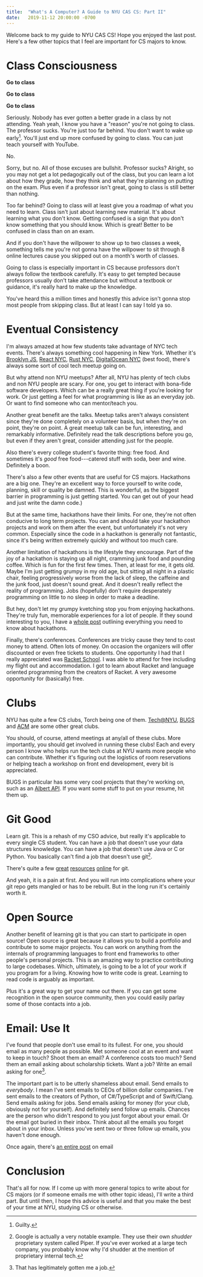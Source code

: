 ```yaml
---
title:  "What's A Computer? A Guide to NYU CAS CS: Part II"
date:   2019-11-12 20:00:00 -0700
---
```


Welcome back to my guide to NYU CAS CS! Hope you enjoyed the last
post. Here's a few other topics that I feel are important for CS
majors to know.

# Class Consciousness

**Go to class**

**Go to class**

**Go to class**

Seriously. Nobody has ever gotten a better grade in a class by not
attending. Yeah yeah, I know you have a "reason" you're not going to
class. The professor sucks. You're just too far behind. You don't want
to wake up early[^1]. You'll just end up more confused by going to
class. You can just teach yourself with YouTube.

No.

Sorry, but no. All of those excuses are bullshit. Professor sucks?
Alright, so you may not get a lot pedagogically out of the class, but
you can learn a lot about how they grade, how they think and what
they're planning on putting on the exam. Plus even if a professor
isn't great, going to class is still better than nothing.

[^1]: Guilty.

Too far behind? Going to class will at least give you a roadmap of
what you need to learn. Class isn't just about learning new
material. It's about learning what you don't know. Getting confused is
a sign that you don't know something that you should know. Which is
great! Better to be confused in class than on an exam.

And if you don't have the willpower to show up to two classes a week,
something tells me you're not gonna have the willpower to sit through
8 online lectures cause you skipped out on a month's worth of classes.


Going to class is especially important in CS because professors don't
always follow the textbook carefully. It's easy to get tempted because
professors usually don't take attendance but without a textbook or
guidance, it's really hard to make up the knowledge.

You've heard this a million times and honestly this advice isn't gonna
stop most people from skipping class. But at least I can say I told ya
so.

# Eventual Consistency

I'm always amazed at how few students take advantage of NYC tech
events. There's always something cool happening in New York. Whether
it's [Brooklyn JS](http://brooklynjs.com/), [React
NYC](http://brooklynjs.com/), [Rust
NYC](https://www.meetup.com/Rust-NYC/), [DigitalOcean
NYC](https://www.meetup.com/DigitalOceanNYC/) (best food), there's always some
sort of cool tech meetup going on.


But why attend non NYU meetups? After all, NYU has plenty of tech
clubs and non NYU people are scary. For one, you get to interact with
bona-fide software developers. Which can be a really great thing if
you're looking for work. Or just getting a feel for what programming
is like as an everyday job. Or want to find someone who can
mentor/teach you.

Another great benefit are the talks. Meetup talks aren't always
consistent since they're done completely on a volunteer basis, but
when they're on point, they're on point. A great meetup talk can be
fun, interesting, and remarkably informative. Definitely read the talk
descriptions before you go, but even if they aren't great, consider
attending just for the people.

Also there's every college student's favorite thing: free food. And
sometimes it's *good* free food---catered stuff with soda, beer and
wine. Definitely a boon.

There's also a few other events that are useful for CS
majors. Hackathons are a big one. They're an excellent way to force
yourself to write code, planning, skill or quality be damned. This is
wonderful, as the biggest barrier in programming is just getting
started. You can get out of your head and just write the damn code.)

But at the same time, hackathons have their limits. For one, they're
not often conducive to long term projects. You can and should take
your hackathon projects and work on them after the event, but
unfortunately it's not very common. Especially since the code in a
hackathon is generally not fantastic, since it's being written
extremely quickly and without too much care.

Another limitation of hackathons is the lifestyle they encourage. Part
of the joy of a hackathon is staying up all night, cramming junk food
and pounding coffee. Which is fun for the first few times. Then, at
least for me, it gets old. Maybe I'm just getting grumpy in my old
age, but sitting all night in a plastic chair, feeling progressively
worse from the lack of sleep, the caffeine and the junk food, just
doesn't sound great. And it doesn't really reflect the reality of
programming. Jobs (hopefully) don't require desperately programming on
little to no sleep in order to make a deadline.

But hey, don't let my grumpy kvetching stop you from enjoying
hackathons. They're truly fun, memorable experiences for a lot of
people. If they sound interesting to you, I have a [whole
post](https://blog.torchnyu.com/2019/12/05/hackathon-guide.html)
outlining everything you need to know about hackathons.

Finally, there's conferences. Conferences are tricky cause they tend
to cost money to attend. Often lots of money. On occasion the
organizers will offer discounted or even free tickets to students. One
opportunity I had that I really appreciated was [Racket
School](https://summer-school.racket-lang.org/2018). I was able to
attend for free including my flight out and accommodation. I got to
learn about Racket and language oriented programming from the creators
of Racket. A very awesome opportunity for (basically) free.

# Clubs

NYU has quite a few CS clubs, Torch being one of
them. [Tech@NYU](https://techatnyu.org/),
[BUGS](https://bugs-nyu.github.io/) and
[ACM](https://cs.nyu.edu/acm/site/) are some other great clubs.

You should, of course, attend meetings at any/all of these clubs. More
importantly, you should get involved in running these clubs! Each and
every person I know who helps run the tech clubs at NYU wants more
people who can contribute. Whether it's figuring out the logistics of
room reservations or helping teach a workshop on front end
development, every bit is appreciated.

BUGS in particular has some very cool projects that they're working
on, such as an [Albert API](https://github.com/BUGS-NYU/schedge). If
you want some stuff to put on your resume, hit them up.

# Git Good

Learn git. This is a rehash of my CSO advice, but really it's
applicable to every single CS student. You can have a job that doesn't
use your data structures knowledge. You can have a job that doesn't
use Java or C or Python. You basically can't find a job that doesn't
use git[^3].

There's quite a few [great](https://try.github.io/)
[resources](https://www.atlassian.com/git/tutorials)
[online](https://git-scm.com/book/en/v2) for git.

And yeah, it is a pain at first. And you will run into complications
where your git repo gets mangled or has to be rebuilt. But in the long
run it's certainly worth it.

[^3]: Google is actually a very notable example. They use their own
    *shudder* proprietary system called Piper. If you've ever worked
    at a large tech company, you probably know why I'd shudder at the
    mention of proprietary internal tech.


# Open Source

Another benefit of learning git is that you can start to participate
in open source! Open source is great because it allows you to build a
portfolio and contribute to some major projects. You can work on
anything from the internals of programming languages to front end
frameworks to other people's personal projects. This is an amazing way
to practice contributing to large codebases. Which, ultimately, is
going to be a lot of your work if you program for a living. Knowing
how to write code is great. Learning to read code is arguably as
important.

Plus it's a great way to get your name out there. If you can get some
recognition in the open source community, then you could easily parlay
some of those contacts into a job.

# Email: Use It

I've found that people don't use email to its fullest. For one, you
should email as many people as possible. Met someone cool at an event
and want to keep in touch? Shoot them an email? A conference costs too
much? Send them an email asking about scholarship tickets. Want a job?
Write an email asking for one[^4].

[^4]: That has legitimately gotten me a job.

The important part is to be utterly shameless about email. Send emails
to *everybody*. I mean I've sent emails to CEOs of billion dollar
companies. I've sent emails to the creators of Python, of
C#/TypeScript and of Swift/Clang. Send emails asking for jobs. Send
emails asking for money (for your club, obviously not for
yourself). And definitely send follow up emails. Chances are the
person who didn't respond to you just forgot about your email. Or the
email got buried in their inbox. Think about all the emails you forget
about in your inbox. Unless you've sent two or three follow up emails,
you haven't done enough.

Once again, there's [an entire
post](https://blog.torchnyu.com/2019/12/19/sent-from-my-iphone.html) on
email

# Conclusion

That's all for now. If I come up with more general topics to write
about for CS majors (or if someone emails me with other topic ideas), I'll
write a third part. But until then, I hope this advice is useful and
that you make the best of your time at NYU, studying CS or otherwise.
